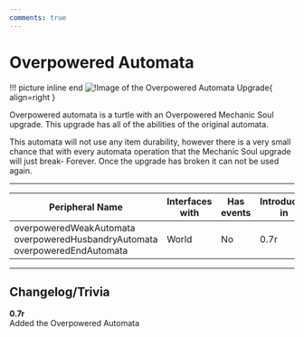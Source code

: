 ```yaml
---
comments: true
---
```


# Overpowered Automata

!!! picture inline end
    ![!Image of the Overpowered Automata Upgrade](../img/previews/overpowered_automata.gif){ align=right }

Overpowered automata is a turtle with an Overpowered Mechanic Soul upgrade. This upgrade has all of the abilities of the original automata.  

This automata will not use any item durability, however there is a very small chance that with every automata operation that the Mechanic Soul upgrade will just break- Forever. Once the upgrade has broken it can not be used again.

<p class="picture-spacing" style="--ps:0.4rem;"></p>

---

| Peripheral Name              | Interfaces with | Has events | Introduced in |
| ---------------------------- | --------------- | ---------- | ------------- |
| overpoweredWeakAutomata<br>overpoweredHusbandryAutomata<br>overpoweredEndAutomata      | World           | No         | 0.7r          |

---

## Changelog/Trivia

**0.7r**  
Added the Overpowered Automata
